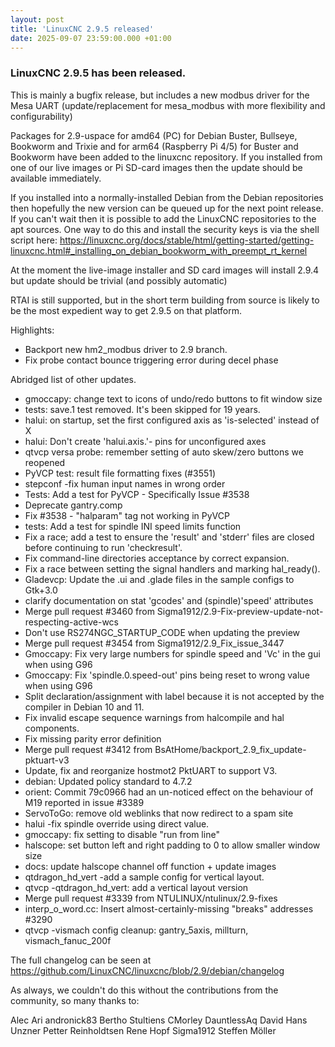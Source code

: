 ```yaml
---
layout: post
title: 'LinuxCNC 2.9.5 released'
date: 2025-09-07 23:59:00.000 +01:00
---
```


### LinuxCNC 2.9.5 has been released.

This is mainly a bugfix release, but includes a new modbus driver for
the Mesa UART (update/replacement for mesa_modbus with more
flexibility and configurability)

Packages for 2.9-uspace for amd64 (PC) for Debian Buster, Bullseye,
Bookworm and Trixie and for arm64 (Raspberry Pi 4/5) for Buster and
Bookworm have been added to the linuxcnc repository.
If you installed from one of our live images or Pi SD-card images then
the update should be available immediately.

If you  installed into a normally-installed Debian from the Debian
repositories then hopefully the new version can be queued up for the
next point release. If you can't wait then it is possible to add the
LinuxCNC repositories to the apt sources. One way to do this and
install the security keys is via the shell script here:
https://linuxcnc.org/docs/stable/html/getting-started/getting-linuxcnc.html#_installing_on_debian_bookworm_with_preempt_rt_kernel

At the moment the live-image installer and SD card images will install
2.9.4 but update should be trivial (and possibly automatic)

RTAI is still supported, but in the short term building from source is
likely to be the most expedient way to get 2.9.5 on that platform.

Highlights:

 * Backport new hm2_modbus driver to 2.9 branch.
 * Fix probe contact bounce triggering error during decel phase

Abridged list of other updates.

 * gmoccapy: change text to icons of undo/redo buttons to fit window size
 * tests: save.1 test removed. It's been skipped for 19 years.
 * halui: on startup, set the first configured axis as 'is-selected' instead of X
 * halui: Don't create 'halui.axis.'- pins for unconfigured axes
 * qtvcp versa probe: remember setting of auto skew/zero buttons we reopened
 * PyVCP test: result file formatting fixes (#3551)
 * stepconf -fix human input names in wrong order
 * Tests: Add a test for PyVCP - Specifically Issue #3538
 * Deprecate gantry.comp
 * Fix #3538 - "halparam" tag not working in PyVCP
 * tests: Add a test for spindle INI speed limits function
 * Fix a race; add a test to ensure the 'result' and 'stderr' files are closed before continuing to run 'checkresult'.
 * Fix command-line directories acceptance by correct expansion.
 * Fix a race between setting the signal handlers and marking hal_ready().
 * Gladevcp: Update the .ui and .glade files in the sample configs to Gtk+3.0
 * clarify documentation on stat 'gcodes' and (spindle)'speed' attributes
 * Merge pull request #3460 from Sigma1912/2.9-Fix-preview-update-not-respecting-active-wcs
 * Don't use  RS274NGC_STARTUP_CODE when updating the preview
 * Merge pull request #3454 from Sigma1912/2.9_Fix_issue_3447
 * Gmoccapy: Fix very large numbers for spindle speed and 'Vc' in the gui when using G96
 * Gmoccapy: Fix 'spindle.0.speed-out' pins being reset to wrong value when using G96
 * Split declaration/assignment with label because it is not accepted by the compiler in Debian 10 and 11.
 * Fix invalid escape sequence warnings from halcompile and hal components.
 * Fix missing parity error definition
 * Merge pull request #3412 from BsAtHome/backport_2.9_fix_update-pktuart-v3
 * Update, fix and reorganize hostmot2 PktUART to support V3.
 * debian: Updated policy standard to 4.7.2
 * orient: Commit 79c0966 had an un-noticed effect on the behaviour of M19 reported in issue #3389
 * ServoToGo: remove old weblinks that now redirect to a spam site
 * halui -fix spindle override using direct value.
 * gmoccapy: fix setting to disable "run from line"
 * halscope: set button left and right padding to 0 to allow smaller window size
 * docs: update halscope channel off function + update images
 * qtdragon_hd_vert -add a sample config for vertical layout.
 * qtvcp -qtdragon_hd_vert: add a vertical layout version
 * Merge pull request #3339 from NTULINUX/ntulinux/2.9-fixes
 * interp_o_word.cc: Insert almost-certainly-missing "breaks" addresses #3290
 * qtvcp -vismach config cleanup: gantry_5axis, millturn, vismach_fanuc_200f

The full changelog can be seen at
https://github.com/LinuxCNC/linuxcnc/blob/2.9/debian/changelog

As always, we couldn't do this without the contributions from the
community, so many thanks to:

Alec Ari
andronick83
Bertho Stultiens
CMorley
DauntlessAq
David
Hans Unzner
Petter Reinholdtsen
Rene Hopf
Sigma1912
Steffen Möller
